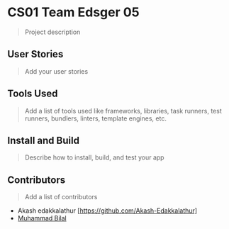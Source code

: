 # CS01 Team Edsger 05

> Project description

## User Stories

> Add your user stories

## Tools Used

> Add a list of tools used like frameworks, libraries, task runners, test runners, bundlers, linters, template engines, etc.

## Install and Build

> Describe how to install, build, and test your app

## Contributors

> Add a list of contributors


- Akash edakkalathur [https://github.com/Akash-Edakkalathur]
- [Muhammad Bilal](https://github.com/bilalbutt044)
